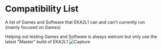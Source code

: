 # Compatibility List

A list of Games and Software that EKA2L1 can and can't currently run (mainly focused on Games)

Helping out testing Games and Software is always welcom but only use the latest "Master" build of EKA2L1
![Capture](https://user-images.githubusercontent.com/49062935/87360085-8c360100-c526-11ea-9850-07b90b40fadb.PNG)
